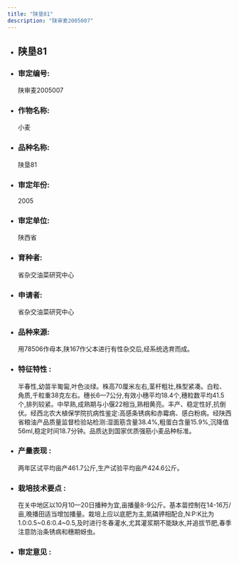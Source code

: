 ```yaml
---
title: "陕垦81"
description: "陕审麦2005007"
---
```

* ## 陕垦81
* ###  审定编号:  
   陕审麦2005007

*  ### 作物名称:  
   小麦

*   ###  品种名称: 
    陕垦81

*   ### 审定年份: 
    2005

*   ### 审定单位:  
    陕西省

*   ### 育种者:  
    省杂交油菜研究中心

*   ### 申请者:  
    省杂交油菜研究中心

*   ### 品种来源:  
    用78506作母本,陕167作父本进行有性杂交后,经系统选育而成。

*   ### 特征特性 : 
    半春性,幼苗半匍匐,叶色淡绿。株高70厘米左右,茎杆粗壮,株型紧凑。白粒、角质,千粒重38克左右。穗长6—7公分,有效小穗平均18.4个,穗粒数平均41.5个,排列较紧。中早熟,成熟期与小偃22相当,熟相黄亮。丰产、稳定性好,抗倒伏。经西北农大植保学院抗病性鉴定:高感条锈病和赤霉病、感白粉病。经陕西省粮油产品质量监督检验站检测:湿面筋含量38.4%,粗蛋白含量15.9%,沉降值56ml,稳定时间18.7分钟。品质达到国家优质强筋小麦品种标准。

*   ### 产量表现 : 
    两年区试平均亩产461.7公斤,生产试验平均亩产424.6公斤。

*   ### 栽培技术要点 : 
    在关中地区以10月10—20日播种为宜,亩播量8-9公斤。基本苗控制在14-16万/亩,晚播田适当增加播量。栽培上应以底肥为主,氮磷钾相配合,N:P:K比为1.0:0.5~0.6:0.4~0.5,及时进行冬春灌水,尤其灌浆期不能缺水,并追拔节肥,春季注意防治条锈病和穗期蚜虫。

*   ### 审定意见 : 
    
